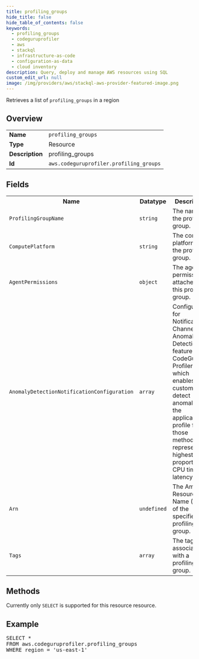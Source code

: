 ```yaml
---
title: profiling_groups
hide_title: false
hide_table_of_contents: false
keywords:
  - profiling_groups
  - codeguruprofiler
  - aws
  - stackql
  - infrastructure-as-code
  - configuration-as-data
  - cloud inventory
description: Query, deploy and manage AWS resources using SQL
custom_edit_url: null
image: /img/providers/aws/stackql-aws-provider-featured-image.png
---
```

Retrieves a list of <code>profiling_groups</code> in a region

## Overview
<table><tbody>
<tr><td><b>Name</b></td><td><code>profiling_groups</code></td></tr>
<tr><td><b>Type</b></td><td>Resource</td></tr>
<tr><td><b>Description</b></td><td>profiling_groups</td></tr>
<tr><td><b>Id</b></td><td><code>aws.codeguruprofiler.profiling_groups</code></td></tr>
</tbody></table>

## Fields
<table><tbody>
<tr><th>Name</th><th>Datatype</th><th>Description</th></tr>
<tr><td><code>ProfilingGroupName</code></td><td><code>string</code></td><td>The name of the profiling group.</td></tr>
<tr><td><code>ComputePlatform</code></td><td><code>string</code></td><td>The compute platform of the profiling group.</td></tr>
<tr><td><code>AgentPermissions</code></td><td><code>object</code></td><td>The agent permissions attached to this profiling group.</td></tr>
<tr><td><code>AnomalyDetectionNotificationConfiguration</code></td><td><code>array</code></td><td>Configuration for Notification Channels for Anomaly Detection feature in CodeGuru Profiler which enables customers to detect anomalies in the application profile for those methods that represent the highest proportion of CPU time or latency</td></tr>
<tr><td><code>Arn</code></td><td><code>undefined</code></td><td>The Amazon Resource Name (ARN) of the specified profiling group.</td></tr>
<tr><td><code>Tags</code></td><td><code>array</code></td><td>The tags associated with a profiling group.</td></tr>

</tbody></table>

## Methods
Currently only <code>SELECT</code> is supported for this resource resource.

## Example
<pre>
SELECT * 
FROM aws.codeguruprofiler.profiling_groups
WHERE region = 'us-east-1'
</pre>
